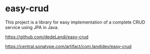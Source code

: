 # easy-crud

This project is a library for easy implementation of a complete CRUD service using JPA in Java.

https://github.com/dedeLandi/easy-crud

https://central.sonatype.com/artifact/com.landidev/easy-crud
